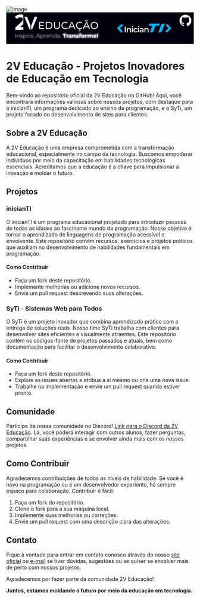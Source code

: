![image](https://github.com/2Veducacao/2Veducacao/assets/157932549/208f352f-e141-4cbc-9cbb-d27571538d71)![Descrição da imagem](img/BannerGitHub.png)

# 2V Educação - Projetos Inovadores de Educação em Tecnologia

Bem-vindo ao repositório oficial da 2V Educação no GitHub! Aqui, você encontrará informações valiosas sobre nossos projetos, com destaque para o inicianTI, um programa dedicado ao ensino de programação, e o SyTi, um projeto focado no desenvolvimento de sites para clientes.

## Sobre a 2V Educação

A 2V Educação é uma empresa comprometida com a transformação educacional, especialmente no campo da tecnologia. Buscamos empoderar indivíduos por meio da capacitação em habilidades tecnológicas essenciais. Acreditamos que a educação é a chave para impulsionar a inovação e moldar o futuro.

## Projetos

### inicianTI

O inicianTI é um programa educacional projetado para introduzir pessoas de todas as idades ao fascinante mundo da programação. Nosso objetivo é tornar o aprendizado de linguagens de programação acessível e envolvente. Este repositório contém recursos, exercícios e projetos práticos que auxiliam no desenvolvimento de habilidades fundamentais em programação.

#### Como Contribuir

- Faça um fork deste repositório.
- Implemente melhorias ou adicione novos recursos.
- Envie um pull request descrevendo suas alterações.

### SyTi - Sistemas Web para Todos

O SyTi é um projeto inovador que combina aprendizado prático com a entrega de soluções reais. Nosso time SyTi trabalha com clientes para desenvolver sites eficientes e visualmente atraentes. Este repositório contém os códigos-fonte de projetos passados e atuais, bem como documentação para facilitar o desenvolvimento colaborativo.

#### Como Contribuir

- Faça um fork deste repositório.
- Explore as issues abertas e atribua a si mesmo ou crie uma nova issue.
- Trabalhe na implementação e envie um pull request quando estiver pronto.

## Comunidade

Participe da nossa comunidade no Discord! [Link para o Discord da 2V Educação](https://discord.gg/a7R8vaGUpA). Lá, você poderá interagir com outros alunos, fazer perguntas, compartilhar suas experiências e se envolver ainda mais com os nossos projetos.

## Como Contribuir

Agradecemos contribuições de todos os níveis de habilidade. Se você é novo na programação ou é um desenvolvedor experiente, há sempre espaço para colaboração. Contribuir é fácil:

1. Faça um fork do repositório.
2. Clone o fork para a sua máquina local.
3. Implemente suas melhorias ou correções.
4. Envie um pull request com uma descrição clara das alterações.

## Contato

Fique à vontade para entrar em contato conosco através do nosso [site oficial](https://www.2veducacao.com.br) ou [e-mail](mailto:contato@2veducacao.com.br) se tiver dúvidas, sugestões ou se quiser se envolver mais de perto com nossos projetos.

Agradecemos por fazer parte da comunidade 2V Educação!

**Juntos, estamos moldando o futuro por meio da educação em tecnologia.**

